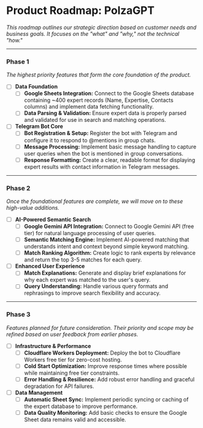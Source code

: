 # Product Roadmap: PolzaGPT

_This roadmap outlines our strategic direction based on customer needs and business goals. It focuses on the "what" and "why," not the technical "how."_

---

### Phase 1

_The highest priority features that form the core foundation of the product._

- [ ] **Data Foundation**
  - [ ] **Google Sheets Integration:** Connect to the Google Sheets database containing ~400 expert records (Name, Expertise, Contacts columns) and implement data fetching functionality.
  - [ ] **Data Parsing & Validation:** Ensure expert data is properly parsed and validated for use in search and matching operations.

- [ ] **Telegram Bot Core**
  - [ ] **Bot Registration & Setup:** Register the bot with Telegram and configure it to respond to @mentions in group chats.
  - [ ] **Message Processing:** Implement basic message handling to capture user queries when the bot is mentioned in group conversations.
  - [ ] **Response Formatting:** Create a clear, readable format for displaying expert results with contact information in Telegram messages.

---

### Phase 2

_Once the foundational features are complete, we will move on to these high-value additions._

- [ ] **AI-Powered Semantic Search**
  - [ ] **Google Gemini API Integration:** Connect to Google Gemini API (free tier) for natural language processing of user queries.
  - [ ] **Semantic Matching Engine:** Implement AI-powered matching that understands intent and context beyond simple keyword matching.
  - [ ] **Match Ranking Algorithm:** Create logic to rank experts by relevance and return the top 3-5 matches for each query.

- [ ] **Enhanced User Experience**
  - [ ] **Match Explanations:** Generate and display brief explanations for why each expert was matched to the user's query.
  - [ ] **Query Understanding:** Handle various query formats and rephrasings to improve search flexibility and accuracy.

---

### Phase 3

_Features planned for future consideration. Their priority and scope may be refined based on user feedback from earlier phases._

- [ ] **Infrastructure & Performance**
  - [ ] **Cloudflare Workers Deployment:** Deploy the bot to Cloudflare Workers free tier for zero-cost hosting.
  - [ ] **Cold Start Optimization:** Improve response times where possible while maintaining free tier constraints.
  - [ ] **Error Handling & Resilience:** Add robust error handling and graceful degradation for API failures.

- [ ] **Data Management**
  - [ ] **Automatic Sheet Sync:** Implement periodic syncing or caching of the expert database to improve performance.
  - [ ] **Data Quality Monitoring:** Add basic checks to ensure the Google Sheet data remains valid and accessible.
